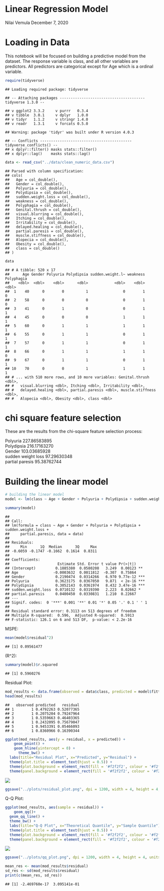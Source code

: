 Linear Regression Model
================
Nilai Vemula
December 7, 2020

# Loading in Data

This notebook will be focused on building a predictive model from the
dataset. The response variable is class, and all other variables are
predictors. All predictors are categorical except for Age which is a
ordinal variable.

``` r
require(tidyverse)
```

    ## Loading required package: tidyverse

    ## -- Attaching packages --------------------------------------- tidyverse 1.3.0 --

    ## v ggplot2 3.3.2     v purrr   0.3.4
    ## v tibble  3.0.1     v dplyr   1.0.0
    ## v tidyr   1.1.2     v stringr 1.4.0
    ## v readr   1.3.1     v forcats 0.5.0

    ## Warning: package 'tidyr' was built under R version 4.0.3

    ## -- Conflicts ------------------------------------------ tidyverse_conflicts() --
    ## x dplyr::filter() masks stats::filter()
    ## x dplyr::lag()    masks stats::lag()

``` r
data <- read_csv("../data/clean_numeric_data.csv")
```

    ## Parsed with column specification:
    ## cols(
    ##   Age = col_double(),
    ##   Gender = col_double(),
    ##   Polyuria = col_double(),
    ##   Polydipsia = col_double(),
    ##   sudden.weight.loss = col_double(),
    ##   weakness = col_double(),
    ##   Polyphagia = col_double(),
    ##   Genital.thrush = col_double(),
    ##   visual.blurring = col_double(),
    ##   Itching = col_double(),
    ##   Irritability = col_double(),
    ##   delayed.healing = col_double(),
    ##   partial.paresis = col_double(),
    ##   muscle.stiffness = col_double(),
    ##   Alopecia = col_double(),
    ##   Obesity = col_double(),
    ##   class = col_double()
    ## )

``` r
data
```

    ## # A tibble: 520 x 17
    ##      Age Gender Polyuria Polydipsia sudden.weight.l~ weakness Polyphagia
    ##    <dbl>  <dbl>    <dbl>      <dbl>            <dbl>    <dbl>      <dbl>
    ##  1    40      0        0          1                0        1          0
    ##  2    58      0        0          0                0        1          0
    ##  3    41      0        1          0                0        1          1
    ##  4    45      0        0          0                1        1          1
    ##  5    60      0        1          1                1        1          1
    ##  6    55      0        1          1                0        1          1
    ##  7    57      0        1          1                0        1          1
    ##  8    66      0        1          1                1        1          0
    ##  9    67      0        1          1                0        1          1
    ## 10    70      0        0          1                1        1          1
    ## # ... with 510 more rows, and 10 more variables: Genital.thrush <dbl>,
    ## #   visual.blurring <dbl>, Itching <dbl>, Irritability <dbl>,
    ## #   delayed.healing <dbl>, partial.paresis <dbl>, muscle.stiffness <dbl>,
    ## #   Alopecia <dbl>, Obesity <dbl>, class <dbl>

# chi square feature selection

These are the results from the chi-square feature selection process:

Polyuria 227.86583895  
Polydipsia 216.17163270  
Gender 103.03685928  
sudden weight loss 97.29630348  
partial paresis 95.38762744

# Building the linear model

``` r
# building the linear model
model <- lm(class ~ Age + Gender + Polyuria + Polydipsia + sudden.weight.loss + partial.paresis, data=data)

summary(model)
```

    ## 
    ## Call:
    ## lm(formula = class ~ Age + Gender + Polyuria + Polydipsia + sudden.weight.loss + 
    ##     partial.paresis, data = data)
    ## 
    ## Residuals:
    ##     Min      1Q  Median      3Q     Max 
    ## -0.6059 -0.1747 -0.1662  0.1614  0.8311 
    ## 
    ## Coefficients:
    ##                      Estimate Std. Error t value Pr(>|t|)    
    ## (Intercept)         0.1885380  0.0580208   3.249  0.00123 ** 
    ## Age                -0.0003632  0.0011812  -0.307  0.75864    
    ## Gender              0.2190474  0.0314266   6.970 9.77e-12 ***
    ## Polyuria            0.3623175  0.0367050   9.871  < 2e-16 ***
    ## Polydipsia          0.3052143  0.0361974   8.432 3.47e-16 ***
    ## sudden.weight.loss  0.0710132  0.0319390   2.223  0.02662 *  
    ## partial.paresis     0.0400450  0.0330831   1.210  0.22667    
    ## ---
    ## Signif. codes:  0 '***' 0.001 '**' 0.01 '*' 0.05 '.' 0.1 ' ' 1
    ## 
    ## Residual standard error: 0.3113 on 513 degrees of freedom
    ## Multiple R-squared:  0.596,  Adjusted R-squared:  0.5913 
    ## F-statistic: 126.1 on 6 and 513 DF,  p-value: < 2.2e-16

MSPE:

``` r
mean(model$residual^2)
```

    ## [1] 0.09561477

\(R^2\):

``` r
summary(model)$r.squared 
```

    ## [1] 0.5960276

Residual Plot:

``` r
mod_results <- data.frame(observed = data$class, predicted = model$fitted.values, residual = model$residuals)
head(mod_results)
```

    ##   observed predicted   residual
    ## 1        1 0.4792263 0.52077365
    ## 2        1 0.2075204 0.79247964
    ## 3        1 0.5359663 0.46403365
    ## 4        1 0.2432095 0.75679047
    ## 5        1 0.9453391 0.05466093
    ## 6        1 0.8360966 0.16390344

``` r
ggplot(mod_results, aes(y = residual, x = predicted)) + 
    geom_point() + 
    geom_hline(yintercept = 0) +
      theme_bw() +
  labs(title="Residual Plot", x="Predicted", y="Residual") +
  theme(plot.title = element_text(hjust = 0.5)) +
  theme(plot.background = element_rect(fill = '#f2f2f2', colour = '#f2f2f2')) +
  theme(panel.background = element_rect(fill = '#f2f2f2', colour = '#f2f2f2'))
```

![](linear_model_files/figure-gfm/residual-1.png)<!-- -->

``` r
ggsave("../plots/residual_plot.png", dpi = 1200, width = 4, height = 4, units = "in")
```

Q-Q Plot:

``` r
ggplot(mod_results, aes(sample = residual)) + 
    geom_qq()+
  geom_qq_line() +
  theme_bw() +
  labs(title="Q-Q Plot", x="Theoretical Quantile", y="Sample Quantile") +
  theme(plot.title = element_text(hjust = 0.5)) +
  theme(plot.background = element_rect(fill = '#f2f2f2', colour = '#f2f2f2')) +
  theme(panel.background = element_rect(fill = '#f2f2f2', colour = '#f2f2f2'))
```

![](linear_model_files/figure-gfm/qq-1.png)<!-- -->

``` r
ggsave("../plots/qq_plot.png", dpi = 1200, width = 4, height = 4, units = "in")
```

``` r
mean_res <- mean(mod_results$residual)
sd_res <- sd(mod_results$residual)
print(c(mean_res, sd_res))
```

    ## [1] -2.469760e-17  3.095141e-01
